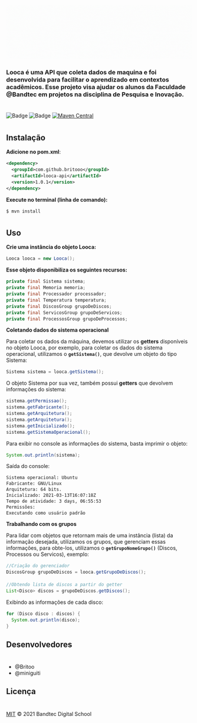 
[![Looca API](./readme/readmes.gif)](https://matrixenergia.com/)
### **Looca** é uma API que coleta dados de maquina e foi desenvolvida para facilitar o aprendizado em contextos acadêmicos. Esse projeto visa ajudar os alunos da Faculdade @Bandtec em projetos na disciplina de Pesquisa e Inovação.
# 

![Badge](https://img.shields.io/badge/Code-Java-F76911?&logo=java) 
![Badge](https://img.shields.io/badge/compiler-maven-4c9d1flogo=maven)
[![Maven Central](https://maven-badges.herokuapp.com/maven-central/com.github.nyholmniklas/arithmetic/badge.svg)](https://maven-badges.herokuapp.com/maven-central/com.github.nyholmniklas/arithmetic)

#
## Instalação
**Adicione no pom.xml**:
```xml
<dependency>
  <groupId>com.github.britooo</groupId>
  <artifactId>looca-api</artifactId>
  <version>1.0.1</version>
</dependency>
```

**Execute no terminal (linha de comando):**
```
$ mvn install
```
#
## Uso

**Crie uma instância do objeto Looca:**
```java
Looca looca = new Looca();
```

**Esse objeto disponibiliza os seguintes recursos:**

```java
private final Sistema sistema;
private final Memoria memoria;
private final Processador processador;
private final Temperatura temperatura;
private final DiscosGroup grupoDeDiscos;
private final ServicosGroup grupoDeServicos;
private final ProcessosGroup grupoDeProcessos;
```

**Coletando dados do sistema operacional**

Para coletar os dados da máquina, devemos utilizar os **getters** disponíveis no objeto Looca, por exemplo, para coletar os dados do sistema operacional, utilizamos o **```getSistema()```**, que devolve um objeto do tipo Sistema:


```java
Sistema sistema = looca.getSistema();

```
O objeto Sistema por sua vez, também possui **getters** que devolvem informações do sistema:
```java
sistema.getPermissao();
sistema.getFabricante();
sistema.getArquitetura();
sistema.getArquitetura();
sistema.getInicializado();
sistema.getSistemaOperacional();
```

Para exibir no console as informações do sistema, basta imprimir o objeto:
```java
System.out.println(sistema);
```
Saída do console:
```
Sistema operacional: Ubuntu
Fabricante: GNU/Linux
Arquitetura: 64 bits.
Inicializado: 2021-03-13T16:07:18Z
Tempo de atividade: 3 days, 06:55:53
Permissões:
Executando como usuário padrão
```


**Trabalhando com os grupos**

Para lidar com objetos que retornam mais de uma instância (lista) da informação desejada, utilizamos os grupos, que gerenciam essas informações, para obte-los, utilizamos o **```getGrupoNomeGrupo()```** (Discos, Processos ou Servicos), exemplo:

```java
//Criação do gerenciador
DiscosGroup grupoDeDiscos = looca.getGrupoDeDiscos();

//Obtendo lista de discos a partir do getter
List<Disco> discos = grupoDeDiscos.getDiscos();
```
Exibindo as informações de cada disco:

```java
for (Disco disco : discos) {
  System.out.println(disco);
}
```

## Desenvolvedores
#
- @Britoo
- @miniguiti

## Licença
#
[MIT](LICENSE) © 2021 Bandtec Digital School
